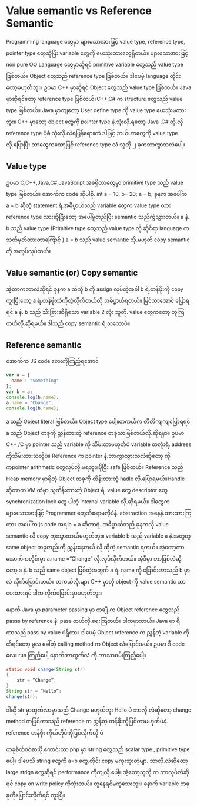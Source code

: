 # Value semantic vs Reference Semantic

Programming language တွေမှာ များသောအားဖြင့် value type, reference type, pointer type တွေဆိုပြီး variable တွေကို ပေးသုံးထားလေ့ရှိတယ်။ များသောအားဖြင့် non pure OO Language  တွေမှာဆိုရင် primitive variable တွေသည် value type ဖြစ်တယ်။ Object တွေသည် reference type ဖြစ်တယ်။ ဒါပေမဲ့ language  တိုင်းတော့မဟုတ်ဘူး။ ဥပမာ  C++ မှာဆိုရင် Object တွေသည် value type ဖြစ်တယ်။ Java မှာဆိုရင်တော့ reference type ဖြစ်တယ်။C++,C# က structure တွေသည် value type ဖြစ်တယ်။ Java မှာကျတော့  User define type ကို value  type ပေးသုံးမထားဘူး။  C++  မှာတော့ object   တွေကို pointer type နဲ.သုံးလို.ရတော့ Java ,C#   တို.လို reference  type ပုံစံ သုံးလို.လဲရပြန်ရော။ကဲ ဒါဖြင့် ဘယ်ဟာတွေကို  value type  လို.ပြောပြီး ဘာတွေကတော့ဖြင့် reference type လဲ သူတို.၂ ခုကဘာကွာသလဲပေါ့။

## Value type

ဥပမာ C,C++,Java,C#,JavaScript အစရှိတာတွေမှာ primitive type သည် value type ဖြစ်တယ်။ အောက်က code ဆိုပါစို.
int a = 10, b= 20;
a = b;
ခုနက အပေါ်က a = b  ဆိုတဲ့ statement ရဲ.အဓိပ္ဗာယ်သည် variable တွေက value type လား  reference type လားဆိုပြီးတော့ အပေါ်မူတည်ပြီး semantic  သည်ကွဲသွားတယ်။ a နဲ. b  သည် value  type (Primitive type တွေသည် value type လို.ဆိုင်ရာ language  ကသတ်မှတ်ထားတာကြောင့် ) a = b သည် value semantic သို.မဟုတ် copy semantic ကို အလုပ်လုပ်တယ်။

## Value semantic (or) Copy semantic

အဲ့တာကဘာလဲဆိုရင် ခုနက a ထဲကို b   ကို  assign လုပ်တဲ့အခါ  b ရဲ.တန်ဖိုးကို  copy ကူးပြီးတော့  a ရဲ.တန်ဖိုးထဲကိုထဲ့လိုက်တယ်လို.အဓိပ္ဗာယ်ရတယ်။ မြင်သာအောင် ပြောရရင် a နဲ. b သည် သီးခြားဆီရှိသော  variable 2 လုံး သူတို.  value တွေကတော့ တူကြတယ်လို.ဆိုရမယ်။ ဒါသည် copy semantic ရဲ.သဘောပဲ။

## Reference semantic

အောက်က JS code လေးကိုကြည့်ရအောင်

```js
var a = {
  name : "Something"
};
var b = a;
console.log(b.name);
a.name = "Change";
console.log(b.name);
```

a သည် Object literal ဖြစ်တယ်။  Object type  ပေါ့။တကယ်က တိတိကျကျပြောရရင် a သည် Object တခုကို ညွှန်ထားတဲ့ reference တခုသာဖြစ်တယ်လို.ဆိုရမှာ။ ဥပမာ  C++ /C မှာ  pointer သည် variable ကို သိမ်းတာမဟုတ်ပဲ variable တလုံးရဲ. address ကိုသိမ်းထားသလိုပဲ။ Reference က  pointer နဲ.ဘာကွာသွားသလဲဆိုတော့ ကိုကpointer arithmetic  တွေလုပ်လို.မရဘူး။ပိုပြီး safe ဖြစ်တယ်။ Reference သည်  Heap memory မှာရှိတဲ့ Object တခုကို ထိန်းထားတဲ့ hadle လို.ပြောရမယ်။Handle ဆိုတာက VM ထဲမှာ သူထိန်းထားတဲ့ Object ရဲ. value တွေ descriptor တွေ synchronization lock တွေ ပါတဲ့ internal variable လို.ဆိုရမယ်။ ဒါတွေက များသောအားဖြင့် Programmer တွေသိစရာမလိုပဲနဲ. abstraction အနေနဲ.ထားထားကြတာ။  အပေါ်က js code  အရ b = a   ဆိုတာရဲ. အဓိပ္ဗာယ်သည် ခုနကလို value semantic  လို  copy ကူးသွားတယ်မဟုတ်ဘူး။ variable b  သည် variable a  နဲ.အတူတူ  same object  တခုတည်းကို ညွှန်းနေတယ် လို.ဆိုတဲ့ semantic ရတယ်။ အဲ့တော့ကာ  အောက်ကလိုင်းမှာ a.name =”Change” လို.လုပ်လိုက်တယ်။ အဲ့ဒီမှာ ဘာဖြစ်လဲဆိုတော့ a နဲ. b သည် same object ဖြစ်တဲ့အတွက် a ရဲ.  name ကို ပြောင်းတာသည် b မှာလဲ လိုက်ပြောင်းတယ်။ တကယ်လို.များ C++ မှာလို object ကို value semantic သာပေးထားရင် ဒါက လိုက်ပြောင်းမှာမဟုတ်ဘူး။

နောက် Java မှာ parameter passing မှာ တချို.က  Object reference တွေသည် passs by reference နဲ.  pass တယ်လို.ရေးကြတယ်။ ဒါကမှားတယ်။  Java မှာ ရှိတာသည်  pass by value ပဲရှိတာ။ ဒါပေမဲ့ Object reference   က ညွှန်တဲ့ variable ကိုထိရင်တော့ မူလ ခေါ်တဲ့ calling method က Object  လဲပြောင်းမယ်။ ဥပမာ ဒီ code လေး  run  ကြည့်ပေါ့ နောက်ဘာထွက်လဲ ကို.ဘာသာစမ်းကြည့်ပေါ့။

```java
static void change(String str)
{
    str = “Change”;
}
String str = “Hello”;
change(str);
```

ဒါဆို str မှာထွက်လာမှာသည် Change  မဟုတ်ဘူး Hello ပဲ ဘာလို.လဲဆိုတော့  change  method ကပြင်တာသည် reference က ညွှန်တဲ့ တန်ဖိုးကိုပြင်တာမဟုတ်ပဲနဲ. reference  တန်ဖိုး ကိုယ်တိုင်ကိုပြင်လိုက်လို.ပဲ

တခုစိတ်၀င်စားဖို.ကောင်းတာ php မှာ string တွေသည် scalar type , primitive type  ပေါ့။ ဒါပေသိ string တွေကို a=b တွေ.တိုင်း copy  မကူးဘူးတဲ့ဗျာ. ဘာလို.လဲဆိုတော့ large strign တွေဆိုရင် performance ကိုကျလို.ပေါ့။ အဲ့တော့သူတို.က ဘာလုပ်လဲဆိုရင် copy on write policy ကိုသုံးတယ်။ တူနေရင်မကူသေးဘူး။ နောက် variable တခုခုကိုပြောင်းလိုက်ရင်  ကူးပြီ။
